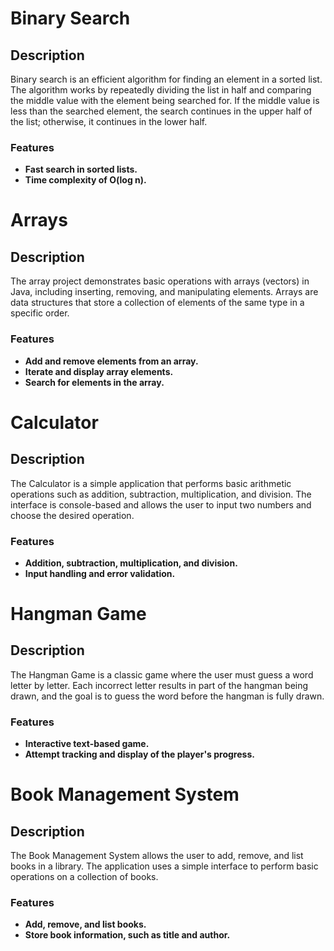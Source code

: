# Binary Search

## Description

Binary search is an efficient algorithm for finding an element in a sorted list. The algorithm works by repeatedly dividing the list in half and comparing the middle value with the element being searched for. If the middle value is less than the searched element, the search continues in the upper half of the list; otherwise, it continues in the lower half.

### Features

- **Fast search in sorted lists.**
- **Time complexity of O(log n).**

# Arrays

## Description

The array project demonstrates basic operations with arrays (vectors) in Java, including inserting, removing, and manipulating elements. Arrays are data structures that store a collection of elements of the same type in a specific order.

### Features

- **Add and remove elements from an array.**
- **Iterate and display array elements.**
- **Search for elements in the array.**

# Calculator

## Description

The Calculator is a simple application that performs basic arithmetic operations such as addition, subtraction, multiplication, and division. The interface is console-based and allows the user to input two numbers and choose the desired operation.

### Features

- **Addition, subtraction, multiplication, and division.**
- **Input handling and error validation.**

# Hangman Game

## Description

The Hangman Game is a classic game where the user must guess a word letter by letter. Each incorrect letter results in part of the hangman being drawn, and the goal is to guess the word before the hangman is fully drawn.

### Features

- **Interactive text-based game.**
- **Attempt tracking and display of the player's progress.**

# Book Management System

## Description

The Book Management System allows the user to add, remove, and list books in a library. The application uses a simple interface to perform basic operations on a collection of books.

### Features

- **Add, remove, and list books.**
- **Store book information, such as title and author.**
